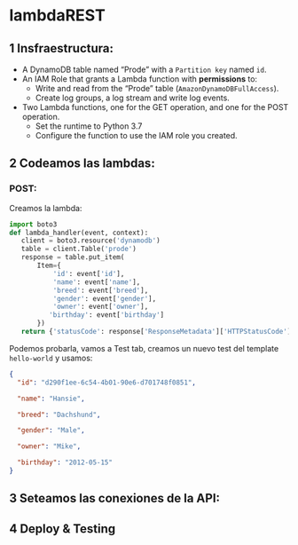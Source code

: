 # lambdaREST

## 1 Insfraestructura:

- A DynamoDB table named “Prode” with a `Partition key` named `id`.
- An IAM Role that grants a Lambda function with **permissions** to:
  - Write and read from the “Prode” table (`AmazonDynamoDBFullAccess`).
  - Create log groups, a log stream and write log events.
- Two Lambda functions, one for the GET operation, and one for the POST operation.
  - Set the runtime to Python 3.7
  - Configure the function to use the IAM role you created.
  
## 2 Codeamos las lambdas:

### POST:

Creamos la lambda:

```python
import boto3
def lambda_handler(event, context):
   client = boto3.resource('dynamodb')
   table = client.Table('prode')
   response = table.put_item(
       Item={
           'id': event['id'],
           'name': event['name'],
           'breed': event['breed'],
           'gender': event['gender'],
           'owner': event['owner'],
          'birthday': event['birthday']
       })
   return {'statusCode': response['ResponseMetadata']['HTTPStatusCode'], 'body': 'Record ' + event['id'] + ' added'}
```

Podemos probarla, vamos a  Test tab, creamos un nuevo test del template `hello-world` y usamos:

```json
{
  "id": "d290f1ee-6c54-4b01-90e6-d701748f0851",

  "name": "Hansie",

  "breed": "Dachshund",

  "gender": "Male",

  "owner": "Mike",

  "birthday": "2012-05-15"
}
```

## 3 Seteamos las conexiones de la API:

## 4 Deploy & Testing

  
